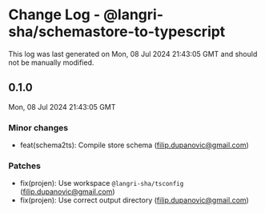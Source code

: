 # Change Log - @langri-sha/schemastore-to-typescript

This log was last generated on Mon, 08 Jul 2024 21:43:05 GMT and should not be manually modified.

<!-- Start content -->

## 0.1.0

Mon, 08 Jul 2024 21:43:05 GMT

### Minor changes

- feat(schema2ts): Compile store schema (filip.dupanovic@gmail.com)

### Patches

- fix(projen): Use workspace `@langri-sha/tsconfig` (filip.dupanovic@gmail.com)
- fix(projen): Use correct output directory (filip.dupanovic@gmail.com)
